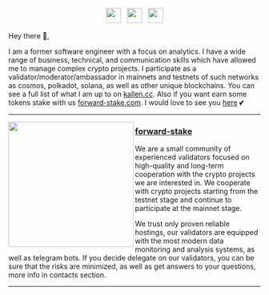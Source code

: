 <p align='center'>
<a href="https://kallen.cc"><img height="30" src="https://raw.githubusercontent.com/WaylonWalker/WaylonWalker/main/icon/dev.png"></a>&nbsp;&nbsp;
<a href="https://twitter.com/kallen_cc"><img height="30" src="https://github.com/WaylonWalker/WaylonWalker/blob/main/icon/twitter.png?raw=true"></a>&nbsp;&nbsp;
<a href="https://forward-stake.com"><img height="30" src="https://github.com/WaylonWalker/WaylonWalker/blob/main/icon/by-me-a-coffee.png?raw=true"></a>
</p>

Hey there 👋,

I am a former software engineer with a focus on analytics. I have a wide range of business, technical, and communication skills which have allowed me to manage complex crypto projects. I participate as a validator/moderator/ambassador in mainnets and testnets of such networks as cosmos, polkadot, solana, as well as other unique blockchains. You can see a full list of what I am up to on [kallen.cc](https://kallen.cc). Also if you want earn some tokens stake with us [forward-stake.com](https://forward-stake.com). I would love to see you [here](https://forward-stake.com) 💕  

  ---
 
 <p>
  <img width="250" align='left' src="https://forward-stake.com/images/logo.png?raw=true">
</p>
 
### [forward-stake](https://forward-stake.com)

We are a small community of experienced validators focused on high-quality and long-term cooperation with the crypto projects we are interested in. We cooperate with crypto projects starting from the testnet stage and continue to participate at the mainnet stage.

We trust only proven reliable hostings, our validators are equipped with the most modern data monitoring and analysis systems, as well as telegram bots. 
If you decide delegate on our validators, you can be sure that the risks are minimized, as well as get answers to your questions, more info in contacts section.

 ---
 
